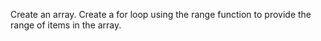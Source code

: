 Create an array.
Create a for loop using the range function to provide the range of items in the array.
